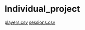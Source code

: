 # Individual_project
[players.csv](https://github.com/user-attachments/files/19217589/players.csv)
[sessions.csv](https://github.com/user-attachments/files/19217597/sessions.csv)
